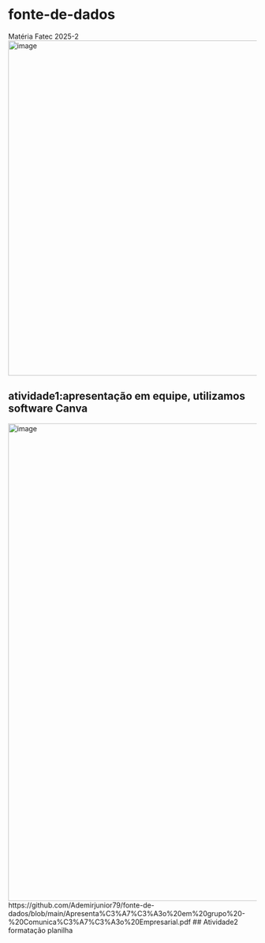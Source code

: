 # fonte-de-dados
Matéria Fatec 2025-2
<img width="800" height="680" alt="image" src="https://github.com/user-attachments/assets/71897628-621c-45fe-897b-b0747a5a3396" />
## atividade1:apresentação em equipe, utilizamos software Canva
<img width="1722" height="969" alt="image" src="https://github.com/user-attachments/assets/58328287-dcba-4a28-bd37-513771cfdf1f" />
https://github.com/Ademirjunior79/fonte-de-dados/blob/main/Apresenta%C3%A7%C3%A3o%20em%20grupo%20-%20Comunica%C3%A7%C3%A3o%20Empresarial.pdf
## Atividade2 formatação planilha 
